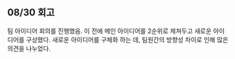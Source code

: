 ## 08/30 회고

팀 아이디어 회의를 진행했음.
이 전에 메인 아이디어를 2순위로 제쳐두고 새로운 아이디어를 구상했다.
새로운 아이디어를 구체화 하는 데, 팀원간의 방향성 차이로 인해 많은 의견을 나누었다.

